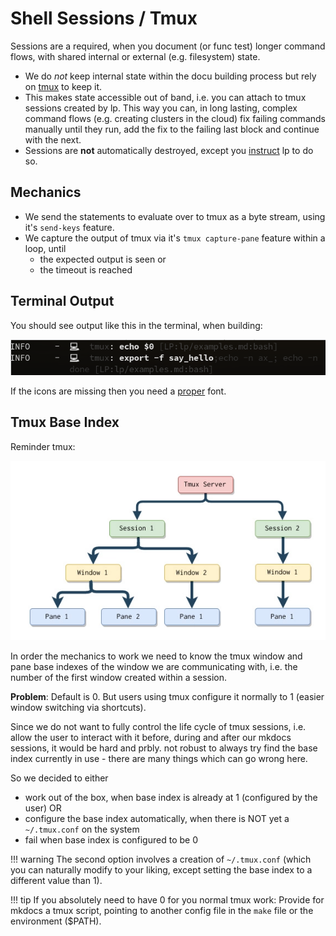 # Shell Sessions / Tmux

Sessions are a required, when you document (or func test) longer command flows, with shared internal
or external (e.g. filesystem) state.

- We do *not* keep internal state within the docu building process but rely on [tmux](https://en.wikipedia.org/wiki/Tmux) to keep it.
- This makes state accessible out of band, i.e. you can attach to tmux sessions created by lp. This
  way you can, in long lasting, complex command flows (e.g. creating clusters in the cloud) fix
  failing commands manually until they run, add the fix to the failing last block and continue with
  the next.
- Sessions are **not** automatically destroyed, except you [instruct](../parameters.md#kill_session) lp to do so.

## Mechanics

- We send the statements to evaluate over to tmux as a byte stream, using it's `send-keys` feature.
- We capture the output of tmux via it's `tmux capture-pane` feature within a loop, until
    - the expected output is seen or
    - the timeout is reached 


## Terminal Output

You should see output like this in the terminal, when building:

![](./img/tmuxout.png)


If the icons are missing then you need a [proper](https://www.slant.co/topics/7014/~fonts-to-use-in-a-terminal-emulator) font.

## Tmux Base Index

Reminder tmux:

[![./img/tmux-diag.png](./img/tmux-diag.png)](./img/tmux-diag.png)

In order the mechanics to work we need to know the tmux window and pane base indexes of the window we are
communicating with, i.e. the number of the first window created within a session.

**Problem**: Default is 0. But users using tmux configure it normally to 1 (easier window switching via
shortcuts).

Since we do not want to fully control the life cycle of tmux sessions, i.e. allow the user to
interact with it before, during and after our mkdocs sessions, it would be hard and prbly. not
robust to always try find the base index currently in use - there are many things which can go wrong
here.

So we decided to either

- work out of the box, when base index is already at 1 (configured by the user) OR
- configure the base index automatically, when there is NOT yet a `~/.tmux.conf` on the system
- fail when base index is configured to be 0

!!! warning
    The second option involves a creation of `~/.tmux.conf` (which you can naturally modify to your
    liking, except setting the base index to a different value than 1).

!!! tip
    If you absolutely need to have 0 for you normal tmux work: Provide for mkdocs a tmux script, pointing to another config file in the `make` file
    or the environment ($PATH).


```python lp mode=show_src delim=configure_tmux_base_index_1 dir=src/lcdoc
```


